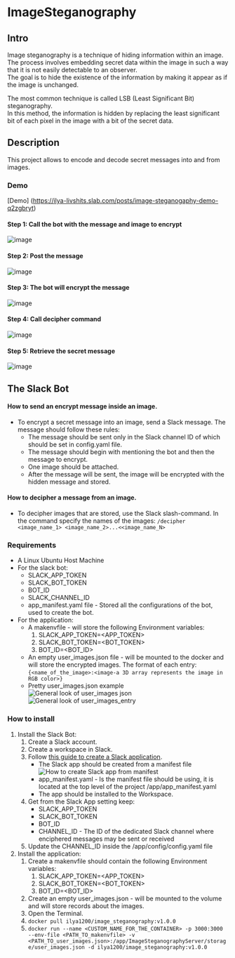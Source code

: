 # ImageSteganography

## Intro
Image steganography is a technique of hiding information within an image.\
The process involves embedding secret data within the image in such a way that it is not easily detectable to an observer.\
The goal is to hide the existence of the information by making it appear as if the image is unchanged.

The most common technique is called LSB (Least Significant Bit) steganography.\
In this method, the information is hidden by replacing the least significant bit of each pixel in the image with a bit of the secret data.

## Description
This project allows to encode and decode secret messages into and from images.

### Demo
[Demo] (https://ilya-livshits.slab.com/posts/image-steganogaphy-demo-q2zgbryt)
#### Step 1: Call the bot with the message and image to encrypt
![image](documentation/images/write_message.png)
#### Step 2: Post the message
![image](documentation/images/post_message.png)
#### Step 3: The bot will encrypt the message
![image](documentation/images/encode_message.png)
#### Step 4: Call decipher command
![image](documentation/images/call_decipher_command.png)
#### Step 5: Retrieve the secret message
![image](documentation/images/retrieve_message.png)

## The Slack Bot
   #### How to send an encrypt message inside an image.

  * To encrypt a secret message into an image, send a Slack message. The message should follow these rules:
    * The message should be sent only in the Slack channel ID of which should be set in config.yaml file.
    * The message should begin with mentioning the bot and then the message to encrypt.
    * One image should be attached.
    * After the message will be sent, the image will be encrypted with the hidden message and stored.
  
  #### How to decipher a message from an image.
  * To decipher images that are stored, use the Slack slash-command. In the command specify the names of the images:
  `/decipher <image_name_1> <image_name_2>...<<image_name_N>`


### Requirements
* A Linux Ubuntu Host Machine
* For the slack bot:
  * SLACK_APP_TOKEN
  * SLACK_BOT_TOKEN
  * BOT_ID
  * SLACK_CHANNEL_ID
  * app_manifest.yaml file - Stored all the configurations of the bot, used to create the bot.
* For the application:
  * A makenvfile  - will store the following Environment variables:
    1. SLACK_APP_TOKEN=<APP_TOKEN>
    2. SLACK_BOT_TOKEN=<BOT_TOKEN>
    3. BOT_ID=<BOT_ID>
  * An empty user_images.json file - will be mounted to the docker and will store the encrypted images. 
  The format of each entry: `{<name_of_the_image>:<image-a 3D array represents the image in RGB color>}`
  * Pretty user_images.json example\
  ![General look of user_images json](documentation/images/user_images_json_general.png)\
  ![General look of user_images_entry](documentation/images/user_images_entry.png)



### How to install
1. Install the Slack Bot:
   1. Create a Slack account.
   2. Create a workspace in Slack.
   3. Follow [this guide to create a Slack application](https://api.slack.com/authentication/basics#start).
      * The Slack app should be created from a manifest file ![How to create Slack app from manifest](documentation/images/slack_app_from_manifest_1.png)
      * app_manifest.yaml  - Is the manifest file should be using, it is located at the top level of the project /app/app_manifest.yaml
      * The app should be installed to the Workspace.
   4. Get from the Slack App setting keep:
      * SLACK_APP_TOKEN
      * SLACK_BOT_TOKEN
      * BOT_ID
      * CHANNEL_ID - The ID of the dedicated Slack channel where enciphered messages may be sent or received
   5. Update the CHANNEL_ID inside the /app/config/config.yaml file
2. Install the application:
   1. Create a makenvfile should contain the following Environment variables:
      1. SLACK_APP_TOKEN=<APP_TOKEN>
      2. SLACK_BOT_TOKEN=<BOT_TOKEN>
      3. BOT_ID=<BOT_ID>
   2. Create an empty user_images.json - will be mounted to the volume and will store records about the images.
   3. Open the Terminal.
   4. `docker pull ilya1200/image_steganography:v1.0.0`
   5. `docker run --name <CUSTOM_NAME_FOR_THE_CONTAINER> -p 3000:3000 --env-file <PATH_TO_makenvfile> -v <PATH_TO_user_images.json>:/app/ImageSteganographyServer/storage/user_images.json -d ilya1200/image_steganography:v1.0.0`
